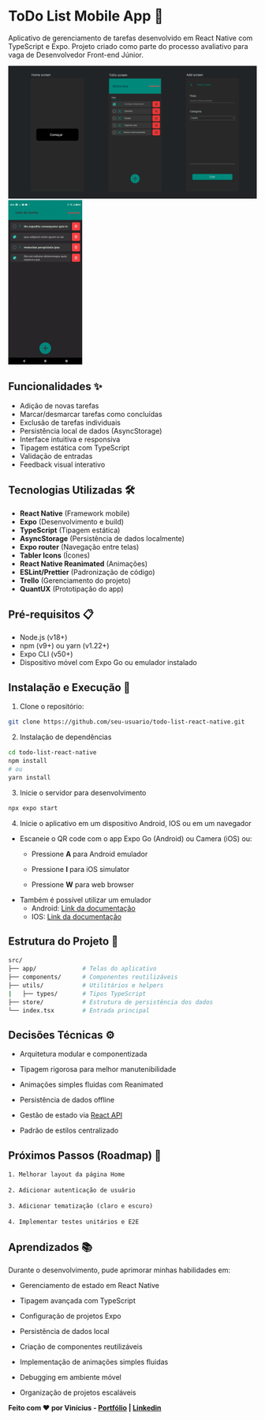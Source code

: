 # ToDo List Mobile App 📱

Aplicativo de gerenciamento de tarefas desenvolvido em React Native com TypeScript e Expo. Projeto criado como parte do processo avaliativo para vaga de Desenvolvedor Front-end Júnior.

<div>
    <img src="./assets/images/Prototipo.png" alt="drawing" width="650"/>
    <img src="./assets/images/apresentacao.gif" alt="drawing" width="150"/>
</div>

## Funcionalidades ✨

- Adição de novas tarefas
- Marcar/desmarcar tarefas como concluídas
- Exclusão de tarefas individuais
- Persistência local de dados (AsyncStorage)
- Interface intuitiva e responsiva
- Tipagem estática com TypeScript
- Validação de entradas
- Feedback visual interativo

## Tecnologias Utilizadas 🛠️

- **React Native** (Framework mobile)
- **Expo** (Desenvolvimento e build)
- **TypeScript** (Tipagem estática)
- **AsyncStorage** (Persistência de dados localmente)
- **Expo router** (Navegação entre telas)
- **Tabler Icons** (Ícones)
- **React Native Reanimated** (Animações)
- **ESLint/Prettier** (Padronização de código)
- **Trello** (Gerenciamento do projeto)
- **QuantUX** (Prototipação do app)

## Pré-requisitos 📋

- Node.js (v18+)
- npm (v9+) ou yarn (v1.22+)
- Expo CLI (v50+)
- Dispositivo móvel com Expo Go ou emulador instalado

## Instalação e Execução 🚀

1. Clone o repositório:
```bash
git clone https://github.com/seu-usuario/todo-list-react-native.git
```
2. Instalação de dependências
```bash
cd todo-list-react-native
npm install
# ou
yarn install
```
3. Inicie o servidor para desenvolvimento
```bash
npx expo start
```
4. Inicie o aplicativo em um dispositivo Android, IOS ou em um navegador
- Escaneie o QR code com o app Expo Go (Android) ou Camera (iOS) ou: 
    - Pressione **A** para Android emulador

    - Pressione **I** para iOS simulator

    - Pressione **W** para web browser
- Também é possível utilizar um emulador
    - Android: [Link da documentação](https://docs.expo.dev/workflow/android-studio-emulator/)
     - IOS: [Link da documentação](https://docs.expo.dev/workflow/ios-simulator/)


## Estrutura do Projeto 📂

```bash
src/
├── app/             # Telas do aplicativo
├── components/      # Componentes reutilizáveis
├── utils/           # Utilitários e helpers
|   ├── types/       # Tipos TypeScript
├── store/           # Estrutura de persistência dos dados
└── index.tsx        # Entrada principal
```

## Decisões Técnicas ⚙️

- Arquitetura modular e componentizada

- Tipagem rigorosa para melhor manutenibilidade

- Animações simples fluidas com Reanimated

- Persistência de dados offline

- Gestão de estado via [React API](https://react.dev/learn/managing-state)

- Padrão de estilos centralizado

## Próximos Passos (Roadmap) 🔮

    1. Melhorar layout da página Home

    2. Adicionar autenticação de usuário

    3. Adicionar tematização (claro e escuro)

    4. Implementar testes unitários e E2E

## Aprendizados 📚

Durante o desenvolvimento, pude aprimorar minhas habilidades em:

- Gerenciamento de estado em React Native

- Tipagem avançada com TypeScript

- Configuração de projetos Expo

- Persistência de dados local

- Criação de componentes reutilizáveis

- Implementação de animações simples fluidas

- Debugging em ambiente móvel

- Organização de projetos escaláveis

**Feito com ❤️ por Vinícius - [Portfólio](https://devnicius.com.br/) | [Linkedin](https://www.linkedin.com/in/devnicius/)**
